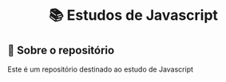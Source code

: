 <h1 align="center">
  📚 Estudos de Javascript
</h1>

## :rocket: Sobre o repositório

Este é um repositório destinado ao estudo de Javascript
